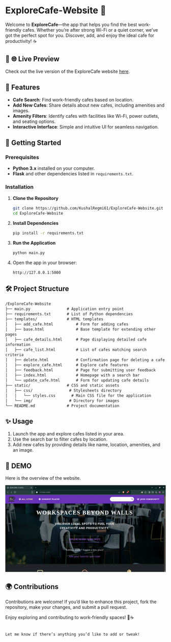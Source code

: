 # ExploreCafe-Website 🌟

Welcome to **ExploreCafe**—the app that helps you find the best work-friendly cafes. Whether you’re after strong Wi-Fi or a quiet corner, we’ve got the perfect spot for you. Discover, add, and enjoy the ideal cafe for productivity! ☕

## 🎥 🌐 Live Preview

Check out the live version of the ExploreCafe website [here](https://explorecafe-website.onrender.com/). 

## 🌟 Features

- **Cafe Search**: Find work-friendly cafes based on location.
- **Add New Cafes**: Share details about new cafes, including amenities and images.
- **Amenity Filters**: Identify cafes with facilities like Wi-Fi, power outlets, and seating options.
- **Interactive Interface**: Simple and intuitive UI for seamless navigation.

## 🚀 Getting Started

### Prerequisites

- **Python 3.x** installed on your computer.
- **Flask** and other dependencies listed in `requirements.txt`.

### Installation

1. **Clone the Repository**
   ```bash
   git clone https://github.com/KushalRegmi61/ExploreCafe-Website.git
   cd ExploreCafe-Website
   ```

2. **Install Dependencies**
   ```bash
   pip install -r requirements.txt
   ```

3. **Run the Application**
   ```bash
   python main.py
   ```

4. Open the app in your browser:
   ```text
   http://127.0.0.1:5000
   ```


## 🛠️ Project Structure

```
/ExploreCafe-Website
├── main.py                # Application entry point
├── requirements.txt       # List of Python dependencies
├── templates/             # HTML templates
│   ├── add_cafe.html          # Form for adding cafes
│   ├── base.html              # Base template for extending other pages
│   ├── cafe_details.html      # Page displaying detailed cafe information
│   ├── cafe_list.html         # List of cafes matching search criteria
│   ├── delete.html            # Confirmation page for deleting a cafe
│   ├── explore_cafe.html      # Explore cafe features
│   ├── feedback.html          # Page for submitting user feedback
│   ├── index.html             # Homepage with a search bar
│   └── update_cafe.html       # Form for updating cafe details
├── static/                # CSS and static assets
│   ├── css/                # Stylesheets directory
│   │   └── styles.css       # Main CSS file for the application
│   └── img/                # Directory for images
└── README.md              # Project documentation
```


## ✨ Usage

1. Launch the app and explore cafes listed in your area.
2. Use the search bar to filter cafes by location.
3. Add new cafes by providing details like name, location, amenities, and an image.

 ## 🎥 DEMO
  Here is the overview of the website.
 
 ![Website Demo](static/img/demo.gif)
 

## 🌍 Contributions

Contributions are welcome! If you’d like to enhance this project, fork the repository, make your changes, and submit a pull request.


Enjoy exploring and contributing to work-friendly spaces! 🏡☕
```

Let me know if there’s anything you’d like to add or tweak!
